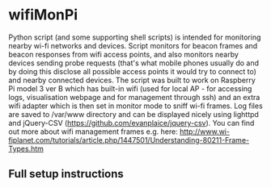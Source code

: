 # wifiMonPi

Python script (and some supporting shell scripts) is intended for monitoring nearby wi-fi networks and devices. Script monitors for beacon frames and beacon responses from wifi access points, and also monitors nearby devices sending probe requests (that's what mobile phones usually do and by doing this disclose all possible access points it would try to connect to) and nearby connected devices.
The script was built to work on Raspberry Pi model 3 ver B which has built-in wifi (used for local AP - for accessing logs, visualisation webpage and for management through ssh) and an extra wifi adapter which is then set in monitor mode to sniff wi-fi frames.
Log files are saved to /var/www directory and can be displayed nicely using lighttpd and jQuery-CSV (https://github.com/evanplaice/jquery-csv).
You can find out more about wifi management frames e.g. here: http://www.wi-fiplanet.com/tutorials/article.php/1447501/Understanding-80211-Frame-Types.htm


## Full setup instructions
